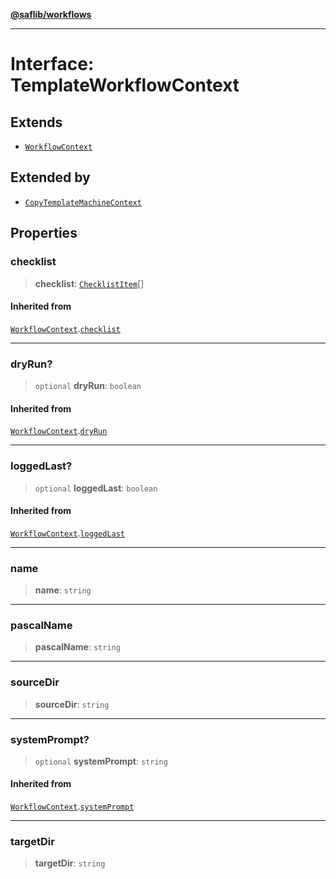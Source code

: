 [**@saflib/workflows**](../index.md)

***

# Interface: TemplateWorkflowContext

## Extends

- [`WorkflowContext`](WorkflowContext.md)

## Extended by

- [`CopyTemplateMachineContext`](CopyTemplateMachineContext.md)

## Properties

### checklist

> **checklist**: [`ChecklistItem`](ChecklistItem.md)[]

#### Inherited from

[`WorkflowContext`](WorkflowContext.md).[`checklist`](WorkflowContext.md#checklist)

***

### dryRun?

> `optional` **dryRun**: `boolean`

#### Inherited from

[`WorkflowContext`](WorkflowContext.md).[`dryRun`](WorkflowContext.md#dryrun)

***

### loggedLast?

> `optional` **loggedLast**: `boolean`

#### Inherited from

[`WorkflowContext`](WorkflowContext.md).[`loggedLast`](WorkflowContext.md#loggedlast)

***

### name

> **name**: `string`

***

### pascalName

> **pascalName**: `string`

***

### sourceDir

> **sourceDir**: `string`

***

### systemPrompt?

> `optional` **systemPrompt**: `string`

#### Inherited from

[`WorkflowContext`](WorkflowContext.md).[`systemPrompt`](WorkflowContext.md#systemprompt)

***

### targetDir

> **targetDir**: `string`
